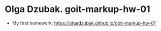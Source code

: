 # Olga Dzubak. goit-markup-hw-01
- My first homework: https://olgadzubak.github.io/goit-markup-hw-01
